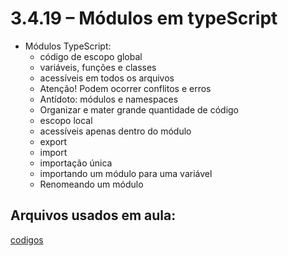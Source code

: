 # 3.4.19 – Módulos em typeScript

- Módulos TypeScript:
  - código de escopo global
  - variáveis, funções e classes
  - acessíveis em todos os arquivos
  - Atenção! Podem ocorrer conflitos e erros
  - Antídoto: módulos e namespaces
  - Organizar e mater grande quantidade de código
  - escopo local
  - acessíveis apenas dentro do módulo
  - export
  - import
  - importação única
  - importando um módulo para uma variável
  - Renomeando um módulo

## Arquivos usados em aula:

[codigos](/typescript/codigos)

